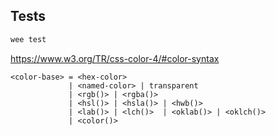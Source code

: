## Tests

```bash
wee test
```


https://www.w3.org/TR/css-color-4/#color-syntax

```css2
<color-base> = <hex-color> 
             | <named-color> | transparent
             | <rgb()> | <rgba()> 
             | <hsl()> | <hsla()> | <hwb()> 
             | <lab()> | <lch()>  | <oklab()> | <oklch()> 
             | <color()>
```